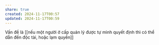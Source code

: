 ```yaml
---
share: true
created: 2024-11-17T00:57
updated: 2024-11-17T00:59
---
```

Vấn đề là [[nếu một người ở cấp quản lý được tự mình quyết định thì có thể dẫn đến độc tài, hoặc lạm quyền]]